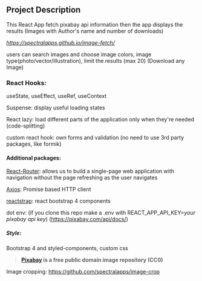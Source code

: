 ## Project Description

This React App fetch pixabay api information then the app displays the results (Images with Author's name and number of downloads)

*https://spectralapps.github.io/image-fetch/*


users can search images and choose image colors, image type(photo/vector/illustration), limit the results (max 20)
(Download any Image)


### React Hooks:

useState, useEffect, useRef, useContext

Suspense: display useful loading states

React lazy:  load different parts of the application only when they're needed (code-splitting)

custom react hook: own forms and validation (no need to use 3rd party packages, like formik) 

#### Additional packages:
[React-Router](https://reactrouter.com/): allows us to build a single-page web application with navigation without the page refreshing as the user navigates

[Axios](https://github.com/axios/axios): Promise based HTTP client

[reactstrap](https://reactstrap.github.io/): react bootstrap 4 components

dot env: (if you clone this repo make a .env with REACT_APP_API_KEY=*your pixabay api key*)
(https://pixabay.com/api/docs/)


##### Style:
Bootstrap 4 and styled-components, custom css 


> **[Pixabay](https://pixabay.com/) is a free public domain image repository (CC0)**

Image cropping: https://github.com/spectralapps/image-crop
